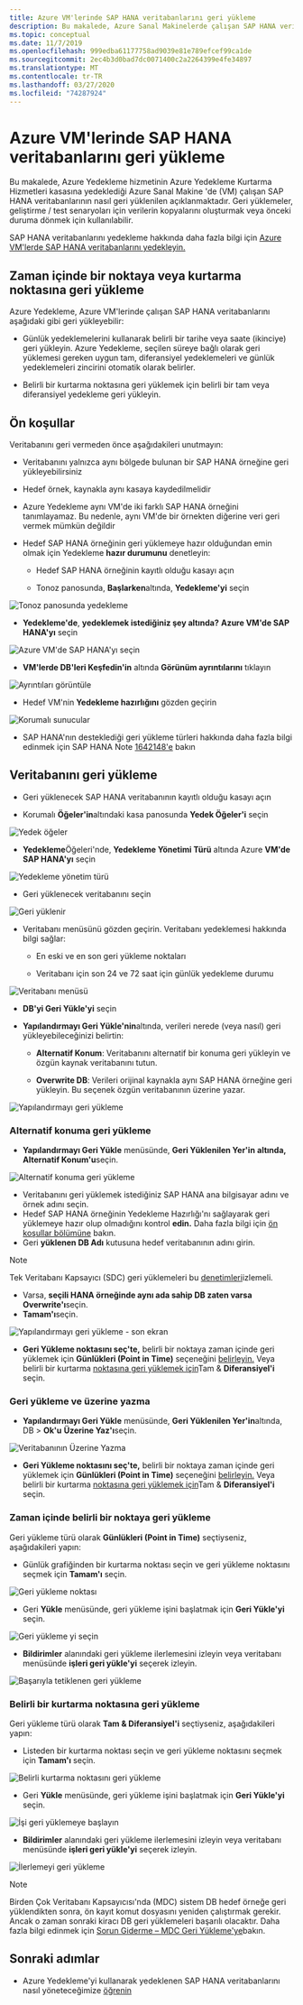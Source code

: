 ```yaml
---
title: Azure VM'lerinde SAP HANA veritabanlarını geri yükleme
description: Bu makalede, Azure Sanal Makinelerde çalışan SAP HANA veritabanlarını nasıl geri yükleyin.
ms.topic: conceptual
ms.date: 11/7/2019
ms.openlocfilehash: 999edba61177758ad9039e81e789efcef99ca1de
ms.sourcegitcommit: 2ec4b3d0bad7dc0071400c2a2264399e4fe34897
ms.translationtype: MT
ms.contentlocale: tr-TR
ms.lasthandoff: 03/27/2020
ms.locfileid: "74287924"
---
```

# <a name="restore-sap-hana-databases-on-azure-vms"></a>Azure VM'lerinde SAP HANA veritabanlarını geri yükleme

Bu makalede, Azure Yedekleme hizmetinin Azure Yedekleme Kurtarma Hizmetleri kasasına yedeklediği Azure Sanal Makine 'de (VM) çalışan SAP HANA veritabanlarının nasıl geri yüklenilen açıklanmaktadır. Geri yüklemeler, geliştirme / test senaryoları için verilerin kopyalarını oluşturmak veya önceki duruma dönmek için kullanılabilir.

SAP HANA veritabanlarını yedekleme hakkında daha fazla bilgi için [Azure VM'lerde SAP HANA veritabanlarını yedekleyin.](https://docs.microsoft.com/azure/backup/backup-azure-sap-hana-database)

## <a name="restore-to-a-point-in-time-or-to-a-recovery-point"></a>Zaman içinde bir noktaya veya kurtarma noktasına geri yükleme

Azure Yedekleme, Azure VM'lerinde çalışan SAP HANA veritabanlarını aşağıdaki gibi geri yükleyebilir:

* Günlük yedeklemelerini kullanarak belirli bir tarihe veya saate (ikinciye) geri yükleyin. Azure Yedekleme, seçilen süreye bağlı olarak geri yüklemesi gereken uygun tam, diferansiyel yedeklemeleri ve günlük yedeklemeleri zincirini otomatik olarak belirler.

* Belirli bir kurtarma noktasına geri yüklemek için belirli bir tam veya diferansiyel yedekleme geri yükleyin.

## <a name="prerequisites"></a>Ön koşullar

Veritabanını geri vermeden önce aşağıdakileri unutmayın:

* Veritabanını yalnızca aynı bölgede bulunan bir SAP HANA örneğine geri yükleyebilirsiniz

* Hedef örnek, kaynakla aynı kasaya kaydedilmelidir

* Azure Yedekleme aynı VM'de iki farklı SAP HANA örneğini tanımlayamaz. Bu nedenle, aynı VM'de bir örnekten diğerine veri geri vermek mümkün değildir

* Hedef SAP HANA örneğinin geri yüklemeye hazır olduğundan emin olmak için Yedekleme **hazır durumunu** denetleyin:

  * Hedef SAP HANA örneğinin kayıtlı olduğu kasayı açın

  * Tonoz panosunda, **Başlarken**altında, **Yedekleme'yi** seçin

![Tonoz panosunda yedekleme](media/sap-hana-db-restore/getting-started-backup.png)

* **Yedekleme'de**, **yedeklemek istediğiniz şey altında?** **Azure VM'de SAP HANA'yı** seçin

![Azure VM'de SAP HANA'yı seçin](media/sap-hana-db-restore/sap-hana-backup.png)

* **VM'lerde DB'leri Keşfedin'in** altında **Görünüm ayrıntılarını** tıklayın

![Ayrıntıları görüntüle](media/sap-hana-db-restore/view-details.png)

* Hedef VM'nin **Yedekleme hazırlığını** gözden geçirin

![Korumalı sunucular](media/sap-hana-db-restore/protected-servers.png)

* SAP HANA'nın desteklediği geri yükleme türleri hakkında daha fazla bilgi edinmek için SAP HANA Note [1642148'e](https://launchpad.support.sap.com/#/notes/1642148) bakın

## <a name="restore-a-database"></a>Veritabanını geri yükleme

* Geri yüklenecek SAP HANA veritabanının kayıtlı olduğu kasayı açın

* Korumalı **Öğeler'in**altındaki kasa panosunda **Yedek Öğeler'i** seçin

![Yedek öğeler](media/sap-hana-db-restore/backup-items.png)

* **Yedekleme**Öğeleri'nde, **Yedekleme Yönetimi Türü** altında Azure **VM'de SAP HANA'yı** seçin

![Yedekleme yönetim türü](media/sap-hana-db-restore/backup-management-type.png)

* Geri yüklenecek veritabanını seçin

 ![Geri yüklenir](media/sap-hana-db-restore/database-to-restore.png)

* Veritabanı menüsünü gözden geçirin. Veritabanı yedeklemesi hakkında bilgi sağlar:

  * En eski ve en son geri yükleme noktaları

  * Veritabanı için son 24 ve 72 saat için günlük yedekleme durumu

![Veritabanı menüsü](media/sap-hana-db-restore/database-menu.png)

* **DB'yi Geri Yükle'yi** seçin

* **Yapılandırmayı Geri Yükle'nin**altında, verileri nerede (veya nasıl) geri yükleyebileceğinizi belirtin:

  * **Alternatif Konum**: Veritabanını alternatif bir konuma geri yükleyin ve özgün kaynak veritabanını tutun.

  * **Overwrite DB**: Verileri orijinal kaynakla aynı SAP HANA örneğine geri yükleyin. Bu seçenek özgün veritabanının üzerine yazar.

![Yapılandırmayı geri yükleme](media/sap-hana-db-restore/restore-configuration.png)

### <a name="restore-to-alternate-location"></a>Alternatif konuma geri yükleme

* **Yapılandırmayı Geri Yükle** menüsünde, **Geri Yüklenilen Yer'in** **altında, Alternatif Konum'u**seçin.

![Alternatif konuma geri yükleme](media/sap-hana-db-restore/restore-alternate-location.png)

* Veritabanını geri yüklemek istediğiniz SAP HANA ana bilgisayar adını ve örnek adını seçin.
* Hedef SAP HANA örneğinin Yedekleme Hazırlığı'nı sağlayarak geri yüklemeye hazır olup olmadığını kontrol **edin.** Daha fazla bilgi için [ön koşullar bölümüne](#prerequisites) bakın.
* Geri **yüklenen DB Adı** kutusuna hedef veritabanının adını girin.

> [!NOTE]
> Tek Veritabanı Kapsayıcı (SDC) geri yüklemeleri bu [denetimleri](backup-azure-sap-hana-database-troubleshoot.md#single-container-database-sdc-restore)izlemeli.

* Varsa, **seçili HANA örneğinde aynı ada sahip DB zaten varsa Overwrite'ı**seçin.
* **Tamam'ı**seçin.

![Yapılandırmayı geri yükleme - son ekran](media/sap-hana-db-restore/restore-configuration-last.png)

* **Geri Yükleme noktasını seç'te,** belirli bir noktaya zaman içinde geri yüklemek için **Günlükleri (Point in Time)** seçeneğini [belirleyin.](#restore-to-a-specific-point-in-time) Veya belirli bir kurtarma [noktasına geri yüklemek için](#restore-to-a-specific-recovery-point)Tam & **Diferansiyel'i** seçin.

### <a name="restore-and-overwrite"></a>Geri yükleme ve üzerine yazma

* **Yapılandırmayı Geri Yükle** menüsünde, **Geri Yüklenilen Yer'in**altında, DB > **Ok'u** **Üzerine Yaz'ı**seçin.

![Veritabanının Üzerine Yazma](media/sap-hana-db-restore/overwrite-db.png)

* **Geri Yükleme noktasını seç'te,** belirli bir noktaya zaman içinde geri yüklemek için **Günlükleri (Point in Time)** seçeneğini [belirleyin.](#restore-to-a-specific-point-in-time) Veya belirli bir kurtarma [noktasına geri yüklemek için](#restore-to-a-specific-recovery-point)Tam & **Diferansiyel'i** seçin.

### <a name="restore-to-a-specific-point-in-time"></a>Zaman içinde belirli bir noktaya geri yükleme

Geri yükleme türü olarak **Günlükleri (Point in Time)** seçtiyseniz, aşağıdakileri yapın:

* Günlük grafiğinden bir kurtarma noktası seçin ve geri yükleme noktasını seçmek için **Tamam'ı** seçin.

![Geri yükleme noktası](media/sap-hana-db-restore/restore-point.png)

* Geri **Yükle** menüsünde, geri yükleme işini başlatmak için **Geri Yükle'yi** seçin.

![Geri yükleme yi seçin](media/sap-hana-db-restore/restore-restore.png)

* **Bildirimler** alanındaki geri yükleme ilerlemesini izleyin veya veritabanı menüsünde **işleri geri yükle'yi** seçerek izleyin.

![Başarıyla tetiklenen geri yükleme](media/sap-hana-db-restore/restore-triggered.png)

### <a name="restore-to-a-specific-recovery-point"></a>Belirli bir kurtarma noktasına geri yükleme

Geri yükleme türü olarak **Tam & Diferansiyel'i** seçtiyseniz, aşağıdakileri yapın:

* Listeden bir kurtarma noktası seçin ve geri yükleme noktasını seçmek için **Tamam'ı** seçin.

![Belirli kurtarma noktasını geri yükleme](media/sap-hana-db-restore/specific-recovery-point.png)

* Geri **Yükle** menüsünde, geri yükleme işini başlatmak için **Geri Yükle'yi** seçin.

![İşi geri yüklemeye başlayın](media/sap-hana-db-restore/restore-specific.png)

* **Bildirimler** alanındaki geri yükleme ilerlemesini izleyin veya veritabanı menüsünde **işleri geri yükle'yi** seçerek izleyin.

![İlerlemeyi geri yükleme](media/sap-hana-db-restore/restore-progress.png)

> [!NOTE]
> Birden Çok Veritabanı Kapsayıcısı'nda (MDC) sistem DB hedef örneğe geri yüklendikten sonra, ön kayıt komut dosyasını yeniden çalıştırmak gerekir. Ancak o zaman sonraki kiracı DB geri yüklemeleri başarılı olacaktır. Daha fazla bilgi edinmek için [Sorun Giderme – MDC Geri Yükleme'ye](backup-azure-sap-hana-database-troubleshoot.md#multiple-container-database-mdc-restore)bakın.

## <a name="next-steps"></a>Sonraki adımlar

* Azure Yedekleme'yi kullanarak yedeklenen SAP HANA veritabanlarını nasıl yöneteceğimize [öğrenin](sap-hana-db-manage.md)
